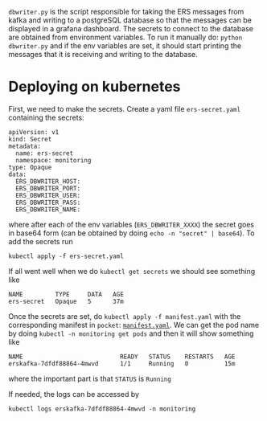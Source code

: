 `dbwriter.py` is the script responsible for taking the ERS messages from kafka
and writing to a postgreSQL database so that the messages can be displayed in a
grafana dashboard. The secrets to connect to the database are obtained from
environment variables. To run it manually do:
```python dbwriter.py```
and if the env variables are set, it should start printing the messages that it
is receiving and writing to the database.

# Deploying on kubernetes
First, we need to make the secrets. Create a yaml file `ers-secret.yaml` containing the secrets:
```
apiVersion: v1
kind: Secret
metadata:
  name: ers-secret
  namespace: monitoring
type: Opaque
data:
  ERS_DBWRITER_HOST:
  ERS_DBWRITER_PORT:
  ERS_DBWRITER_USER:
  ERS_DBWRITER_PASS:
  ERS_DBWRITER_NAME:
```
where after each of the env variables (`ERS_DBWRITER_XXXX`) the secret goes in base64 form (can be obtained by doing `echo -n "secret" | base64`). To add the secrets run 
```
kubectl apply -f ers-secret.yaml
```
If all went well when we do `kubectl get secrets` we should see something like
```
NAME         TYPE     DATA   AGE
ers-secret   Opaque   5      37m
```
Once the secrets are set, do `kubectl apply -f manifest.yaml` with the corresponding manifest in `pocket`: [`manifest.yaml`](https://github.com/DUNE-DAQ/pocket/blob/develop/manifests/ers/ers-dbwriter.yaml). 
We can get the pod name by doing `kubectl -n monitoring get pods` and then it will show something like
```
NAME                           READY   STATUS    RESTARTS   AGE
erskafka-7dfdf88864-4mwvd      1/1     Running   0          15m
```
where the important part is that `STATUS` is `Running`

If needed, the logs can be accessed by
```
kubectl logs erskafka-7dfdf88864-4mwvd -n monitoring
```
